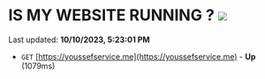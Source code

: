 # IS MY WEBSITE RUNNING ? [![](https://img.shields.io/static/v1?label=Sponsor&message=%E2%9D%A4&logo=GitHub&color=%23fe8e86)](https://github.com/sponsors/<username>)

Last updated: **10/10/2023, 5:23:01 PM**

- `GET` [https://youssefservice.me](https://youssefservice.me) - **Up** (1079ms)

